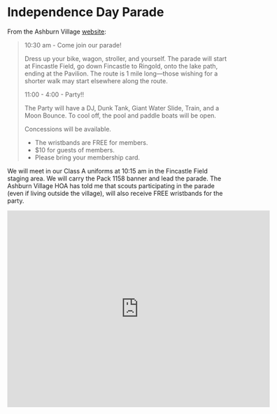 # Independence Day Parade

From the Ashburn Village
[website](https://www.ashburnvillage.org/calendar2.php?is=1&cat=&view=event&id=405):

> 10:30 am - Come join our parade!
>
> Dress up your bike, wagon, stroller, and yourself. The parade will start at 
Fincastle Field, go down Fincastle to Ringold, onto the lake path, ending at
the Pavilion. The route is 1 mile long—those wishing for a shorter walk may
start elsewhere along the route.
>
> 11:00 - 4:00 - Party!!
>
> The Party will have a DJ, Dunk Tank, Giant Water Slide, Train, and a Moon
Bounce.  To cool off, the pool and paddle boats will be open. 
>
> Concessions will be available.
>
> - The wristbands are FREE for members.
> - $10 for guests of members. 
> - Please bring your membership card.

We will meet in our Class A uniforms at 10:15 am in the Fincastle Field staging
area. We will carry the Pack 1158 banner and lead the parade. The Ashburn
Village HOA has told me that scouts participating in the parade (even if living
outside the village), will also receive FREE wristbands for the party.

<iframe src="https://www.google.com/maps/embed?pb=!1m18!1m12!1m3!1d3098.4588519878944!2d-77.47818764917106!3d39.05045614541245!2m3!1f0!2f0!3f0!3m2!1i1024!2i768!4f13.1!3m3!1m2!1s0x89b63eae8296c3d9%3A0xe4de8f99a99adb54!2sFincastle+Fields!5e0!3m2!1sen!2sus!4v1529760823027" width="600" height="450" frameborder="0" style="border:0" allowfullscreen></iframe>
